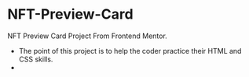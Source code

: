 # NFT-Preview-Card
NFT Preview Card Project From Frontend Mentor.

- The point of this project is to help the coder practice their HTML and CSS skills.
- 
